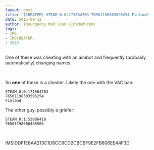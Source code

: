 ```yaml
---
layout: post
title: '[CHEATER] STEAM_0:0:171664763 76561198303595254 Finland'
date: 2015-09-12
author: Insurgency Mod Scum (InsModScum)
tags:
- IMS
- IMSCHEATER
- 2015
---
```


One of these was cheating with an aimbot and frequently (probably automatically) changing names.

<br>

So **one** of these is a cheater. Likely the one with the VAC ban:

```
STEAM_0:0:171664763
76561198303595254
Finland
```

The other guy, possibly a griefer:

```
STEAM_0:1:53086418
76561198066438565
```

<br>

IMSIDDF1E8AA213C1D8CC9CD2CBCBF9E2FB606EE44F3D